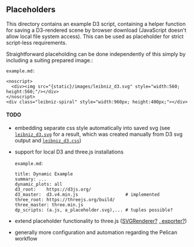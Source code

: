## Placeholders

This directory contains an example D3 script, containing a helper function for saving a D3-rendered scene by browser download (JavaScript doesn't allow local file system access). This can be used as placeholder for strict script-less requirements.

Straightforward placeholding can be done independently of this simply by including a suiting prepared image.:

`example.md:`
```
<noscript>
  <div><img src="{static}/images/leibniz_d3.svg" style="width:560; height:560;"/></div>
</noscript>
<div class="leibniz-spiral" style="width:960px; height:400px;"></div>
```

#### TODO

- embedding separate css style automatically into saved svg (see [`leibniz_d3.svg`](./leibniz_d3.svg) for a result, which was created manually from D3 svg output and [`leibniz_d3.css`](./leibniz_d3.css))
- support for local D3 and three.js installations
     
  `example.md`:
    ``` 
    title: Dynamic Example
    summary: ...
    dynamic_plots: all   
    d3_root:    https://d3js.org/
    d3_master:  d3.v4.min.js                  # implemented
    three_root: https://threejs.org/build/    
    three_master: three.min.js
    dp_scripts: (a.js, a_placeholder.svg),... # tuples possible? 
    ``` 

- extend placeholder functionality to three.js ([SVGRenderer?](https://threejs.org/docs/#examples/en/renderers/SVGRenderer) [, exporter?](https://github.com/elifitch/three-svg-export/blob/master/src/index.js))
- generally more configuration and automation regarding the Pelican workflow
